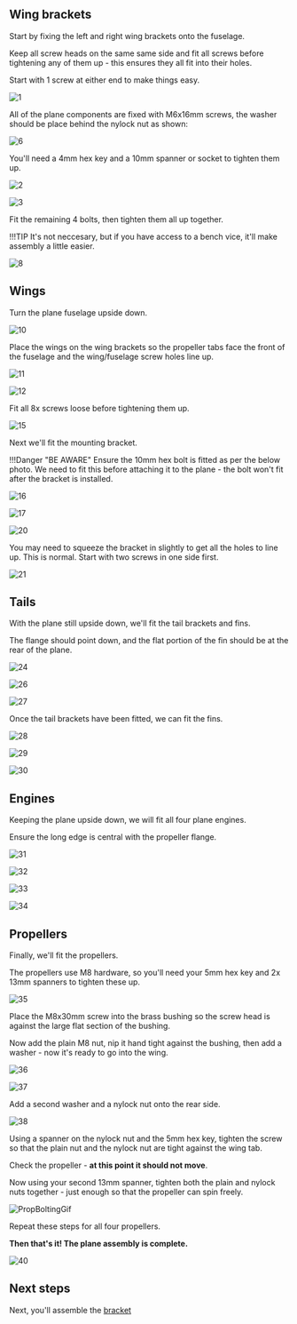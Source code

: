 ## Wing brackets

Start by fixing the left and right wing brackets onto the fuselage.

Keep all screw heads on the same same side and fit all screws before tightening any of them up - this ensures they all fit into their holes.

Start with 1 screw at either end to make things easy.

![1](photos/1.jpeg)

All of the plane components are fixed with M6x16mm screws, the washer should be place behind the nylock nut as shown:

![6](photos/6.jpeg)

You'll need a 4mm hex key and a 10mm spanner or socket to tighten them up.

![2](photos/2.jpeg)

![3](photos/3.jpeg)

Fit the remaining 4 bolts, then tighten them all up together.

!!!TIP
    It's not neccesary, but if you have access to a bench vice, it'll make assembly a little easier. 

![8](photos/8.jpeg)

## Wings

Turn the plane fuselage upside down.

![10](photos/10.jpeg)

Place the wings on the wing brackets so the propeller tabs face the front of the fuselage and the wing/fuselage screw holes line up.

![11](photos/11.jpeg)

![12](photos/12.jpeg)

Fit all 8x screws loose before tightening them up.

![15](photos/15.jpeg)

Next we'll fit the mounting bracket. 

!!!Danger "BE AWARE"
    Ensure the 10mm hex bolt is fitted as per the below photo. We need to fit this before attaching it to the plane - the bolt won't fit after the bracket is installed.

![16](photos/16.jpeg)

![17](photos/17.jpeg)

![20](photos/20.jpeg)

You may need to squeeze the bracket in slightly to get all the holes to line up. This is normal. Start with two screws in one side first.

![21](photos/21.jpeg)

## Tails

With the plane still upside down, we'll fit the tail brackets and fins.

The flange should point down, and the flat portion of the fin should be at the rear of the plane.

![24](photos/24.jpeg)

![26](photos/26.jpeg)

![27](photos/27.jpeg)

Once the tail brackets have been fitted, we can fit the fins.

![28](photos/28.jpeg)

![29](photos/29.jpeg)

![30](photos/30.jpeg)

## Engines

Keeping the plane upside down, we will fit all four plane engines.

Ensure the long edge is central with the propeller flange.

![31](photos/31.jpeg)

![32](photos/32.jpeg)

![33](photos/33.jpeg)

![34](photos/34.jpeg)

## Propellers

Finally, we'll fit the propellers.

The propellers use M8 hardware, so you'll need your 5mm hex key and 2x 13mm spanners to tighten these up.

![35](photos/35.jpeg)

Place the M8x30mm screw into the brass bushing so the screw head is against the large flat section of the bushing.

Now add the plain M8 nut, nip it hand tight against the bushing, then add a washer - now it's ready to go into the wing.

![36](photos/36.jpeg)

![37](photos/37.jpeg)

Add a second washer and a nylock nut onto the rear side.

![38](photos/38.jpeg)

Using a spanner on the nylock nut and the 5mm hex key, tighten the screw so that the plain nut and the nylock nut are tight against the wing tab.

Check the propeller - **at this point it should not move**.

Now using your second 13mm spanner, tighten both the plain and nylock nuts together - just enough so that the propeller can spin freely.

![PropBoltingGif](photos/PropBolting.gif)

Repeat these steps for all four propellers.

**Then that's it! The plane assembly is complete.**

![40](photos/40.jpeg)

## Next steps

Next, you'll assemble the [bracket](bracket.md)


